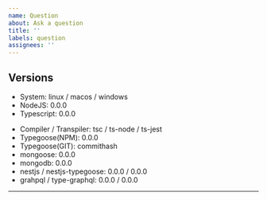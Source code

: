 ```yaml
---
name: Question
about: Ask a question
title: ''
labels: question
assignees: ''
---
```


<!--Please write extra stuff at the end where mentioned-->

<!--
## What to include in your Questions

- Make sure you provide an understandable question
- Make sure you provide all the needed code
- Make sure you read [Mastering-Markdown](https://guides.github.com/features/mastering-markdown/), thanks
- If it is a small question, try to use [our discord](https://discord.gg/BpGjTTD)
-->

## Versions

<!--Please confirm you are running the latest versions-->

<!--"0.0.0" means it is not used-->
- System: linux / macos / windows <!--Remove the ones that are were not used for testing-->
- NodeJS: 0.0.0
- Typescript: 0.0.0
<!--Confirm that no option like "transpileOnly" is used-->
- Compiler / Transpiler: tsc / ts-node / ts-jest <!--Remove the ones that were not used-->
- Typegoose(NPM): 0.0.0 <!--Please confirm that the verison is the latest-->
- Typegoose(GIT): commithash
- mongoose: 0.0.0 <!--Confirm that the version is within Typegoose's supported range-->
- mongodb: 0.0.0
- nestjs / nestjs-typegoose: 0.0.0 / 0.0.0 <!--Remove this if not used-->
- grahpql / type-graphql: 0.0.0 / 0.0.0 <!--Remove this if not used-->

---

<!--Write extra below here that dosnt fit in any header-->
